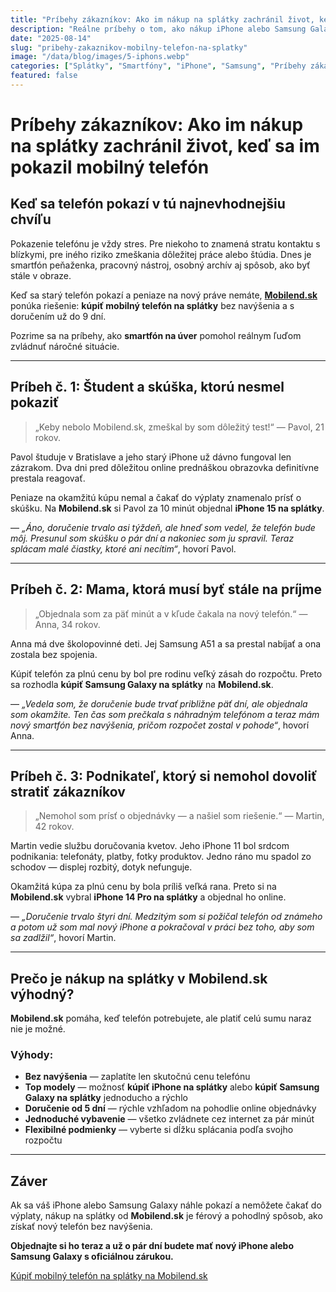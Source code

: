 ```yaml
---
title: "Príbehy zákazníkov: Ako im nákup na splátky zachránil život, keď sa im pokazil mobilný telefón"
description: "Reálne príbehy o tom, ako nákup iPhone alebo Samsung Galaxy na splátky cez Mobilend.sk pomohol v kritickej chvíli. Bez navýšenia, s doručením od 5 dní."
date: "2025-08-14"
slug: "pribehy-zakaznikov-mobilny-telefon-na-splatky"
image: "/data/blog/images/5-iphons.webp"
categories: ["Splátky", "Smartfóny", "iPhone", "Samsung", "Príbehy zákazníkov"]
featured: false
---
```


# Príbehy zákazníkov: Ako im nákup na splátky zachránil život, keď sa im pokazil mobilný telefón

## Keď sa telefón pokazí v tú najnevhodnejšiu chvíľu  
Pokazenie telefónu je vždy stres. Pre niekoho to znamená stratu kontaktu s blízkymi, pre iného riziko zmeškania dôležitej práce alebo štúdia. Dnes je smartfón peňaženka, pracovný nástroj, osobný archív aj spôsob, ako byť stále v obraze.  

Keď sa starý telefón pokazí a peniaze na nový práve nemáte, **[Mobilend.sk](https://mobilend.sk/)** ponúka riešenie: **kúpiť mobilný telefón na splátky** bez navýšenia a s doručením už do 9 dní.  

Pozrime sa na príbehy, ako **smartfón na úver** pomohol reálnym ľuďom zvládnuť náročné situácie.  

---

## Príbeh č. 1: Študent a skúška, ktorú nesmel pokaziť  

> „Keby nebolo Mobilend.sk, zmeškal by som dôležitý test!“ — Pavol, 21 rokov.

Pavol študuje v Bratislave a jeho starý iPhone už dávno fungoval len zázrakom. Dva dni pred dôležitou online prednáškou obrazovka definitívne prestala reagovať.  

Peniaze na okamžitú kúpu nemal a čakať do výplaty znamenalo prísť o skúšku. Na **Mobilend.sk** si Pavol za 10 minút objednal **iPhone 15 na splátky**.  

— *„Áno, doručenie trvalo asi týždeň, ale hneď som vedel, že telefón bude môj. Presunul som skúšku o pár dní a nakoniec som ju spravil. Teraz splácam malé čiastky, ktoré ani necítim“*, hovorí Pavol.  

---

## Príbeh č. 2: Mama, ktorá musí byť stále na príjme  

> „Objednala som za päť minút a v kľude čakala na nový telefón.“ — Anna, 34 rokov.

Anna má dve školopovinné deti. Jej Samsung A51 a sa prestal nabíjať a ona zostala bez spojenia.  

Kúpiť telefón za plnú cenu by bol pre rodinu veľký zásah do rozpočtu. Preto sa rozhodla **kúpiť Samsung Galaxy na splátky** na **Mobilend.sk**.  

— *„Vedela som, že doručenie bude trvať približne päť dní, ale objednala som okamžite. Ten čas som prečkala s náhradným telefónom a teraz mám nový smartfón bez navýšenia, pričom rozpočet zostal v pohode“*, hovorí Anna.  

---

## Príbeh č. 3: Podnikateľ, ktorý si nemohol dovoliť stratiť zákazníkov  

> „Nemohol som prísť o objednávky — a našiel som riešenie.“ — Martin, 42 rokov.

Martin vedie službu doručovania kvetov. Jeho iPhone 11 bol srdcom podnikania: telefonáty, platby, fotky produktov. Jedno ráno mu spadol zo schodov — displej rozbitý, dotyk nefunguje.  

Okamžitá kúpa za plnú cenu by bola príliš veľká rana. Preto si na **Mobilend.sk** vybral **iPhone 14 Pro na splátky** a objednal ho online.  

— *„Doručenie trvalo štyri dní. Medzitým som si požičal telefón od známeho a potom už som mal nový iPhone a pokračoval v práci bez toho, aby som sa zadlžil“*, hovorí Martin.  

---

## Prečo je nákup na splátky v Mobilend.sk výhodný?  

**Mobilend.sk** pomáha, keď telefón potrebujete, ale platiť celú sumu naraz nie je možné.  

### Výhody:  
- **Bez navýšenia** — zaplatíte len skutočnú cenu telefónu  
- **Top modely** — možnosť **kúpiť iPhone na splátky** alebo **kúpiť Samsung Galaxy na splátky** jednoducho a rýchlo  
- **Doručenie od 5 dní** — rýchle vzhľadom na pohodlie online objednávky  
- **Jednoduché vybavenie** — všetko zvládnete cez internet za pár minút  
- **Flexibilné podmienky** — vyberte si dĺžku splácania podľa svojho rozpočtu  

---

 ##  Záver  

Ak sa váš iPhone alebo Samsung Galaxy náhle pokazí a nemôžete čakať do výplaty, nákup na splátky od **Mobilend.sk** je férový a pohodlný spôsob, ako získať nový telefón bez navýšenia.  

  **Objednajte si ho teraz a už o pár dní budete mať nový iPhone alebo Samsung Galaxy s oficiálnou zárukou.**  

 [Kúpiť mobilný telefón na splátky na Mobilend.sk](https://mobilend.sk/)
